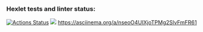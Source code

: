 ### Hexlet tests and linter status:

[![Actions Status](https://github.com/Renatius86/php-project-lvl1/workflows/hexlet-check/badge.svg)](https://github.com/Renatius86/php-project-lvl1/actions)
<a href="https://codeclimate.com/github/Renatius86/php-project-lvl1/maintainability"><img src="https://api.codeclimate.com/v1/badges/4779b2de9c8e4bfd307a/maintainability" /></a>
https://asciinema.org/a/nseoO4UIXjoTPMg2SlvFmFR61

